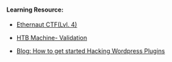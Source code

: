 #### Learning Resource:

  * [Ethernaut CTF(Lvl. 4)](https://ethernaut.openzeppelin.com/)

  * [HTB Machine- Validation](https://app.hackthebox.com/machines/382)
  
  * [Blog: How to get started Hacking Wordpress Plugins](https://noob3xploiter.medium.com/how-to-get-started-hacking-wordpress-plugins-to-earn-your-first-cve-b31ea5e834c0)
